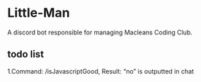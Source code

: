 # Little-Man
A discord bot responsible for managing Macleans Coding Club.

## todo list
1.Command: /isJavascriptGood, Result: “no” is outputted in chat
